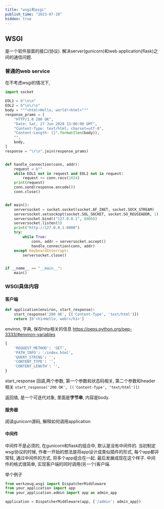 ```yaml
---
title: "wsgi和asgi"
publish_time: "2023-07-28"
hidden: true
---
```


## WSGI

是一个软件层面的接口(协议).
解决server(gunicorn)和web application(flask)之间的通信问题.

### 普通的web service

在不考虑wsgi的情况下,

```python
import socket

EOL1 = b"\n\n"
EOL2 = b"\n\r\n"
body = """<html>Hello, world!<html>"""
response_prams = [
    "HTTP/1.0 200 OK",
    "Date: Sat, 27 Jun 2028 13:00:00 GMT",
    "Content-Type: text/html; charset=utf-8",
    "Content-Length: {}".format(len(body)),
    "",
    body,
]
response = "\r\n".join(response_prams)


def handle_connection(conn, addr):
    request = b""
    while EOL1 not in request and EOL2 not in request:
        request += conn.recv(1024)
    print(request)
    conn.send(response.encode())
    conn.close()


def main():
    serversocket = socket.socket(socket.AF_INET, socket.SOCK_STREAM)
    serversocket.setsockopt(socket.SOL_SOCKET, socket.SO_REUSEADDR, 1)
    serversocket.bind(("127.0.0.1", 8000))
    serversocket.listen(5)
    print("http://127.0.0.1:8000")
    try:
        while True:
            conn, addr = serversocket.accept()
            handle_connection(conn, addr)
    except KeyboardInterrupt:
        serversocket.close()


if __name__ == "__main__":
    main()
```

### WSGI具体内容

#### 客户端

```python
def application(environ, start_response):
    start_response('200 OK', [('Content-Type', 'text/html')])
    return [b'<h1>Hello, web!</h1>']
```

environ, 字典, 保存http相关的信息
<https://peps.python.org/pep-3333/#environ-variables>

```python
{
    'REQUEST_METHOD': 'GET',
    'PATH_INFO': '/index.html',
    'QUERY_STRING': '',
    'CONTENT_TYPE': '',
    'CONTENT_LENGTH': '',
}
```

start_response 回调,两个参数, 第一个参数和状态码相关, 第二个参数和header相关
`start_response('200 OK', [('Content-Type', 'text/html')])`

返回值, 是一个可迭代对象, 里面是**字节串**, 内容是body.

#### 服务器

阅读gunicorn源码, 解释如何调用application

#### 中间件

中间件不是必须的, 在gunicorn和flask的组合中, 默认是没有中间件的.
当初制定wsgi协议的时候, 作者一开始的想法是将app设计成类似插件的形式, 每个app都非常轻, 通过中间件的方式, 将多个app组合在一起.
最后发展成现在这个样子.
中间件的格式很简单, 实现客户端的同时调用(另一个)客户端.

举个例子

```python
from werkzeug.wsgi import DispatcherMiddleware
from your_application import app
from your_application.admin import app as admin_app

application = DispatcherMiddleware(app, {'/admin': admin_app})
```
